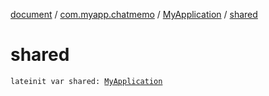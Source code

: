 [document](../../index.md) / [com.myapp.chatmemo](../index.md) / [MyApplication](index.md) / [shared](./shared.md)

# shared

`lateinit var shared: `[`MyApplication`](index.md)